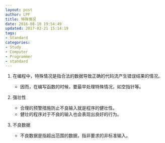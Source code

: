 ```yaml
---
layout: post
author: LPF
title: 特殊情况
date: 2016-08-10 19:54:49
updated: 2017-02-21 15:14:19
tags:
- Standard
categories:
- Study
- Computer
- Programmer
- standard
---
```


1. 在编程中，特殊情况是指合法的数据导致正确的代码流产生错误结果的情况。
    - 因而，在编写函数的时候，要最早处理特殊情况，如空指针等。
 
2. 强壮性
    - 合理的预警措施防止不良输入就是程序的健壮性。
    - 健壮的程序对于不良的输入也会表现出良好的行为。
 
3. 不良数据
    - 不良数据是指超出范围的数据，指非要求的非标准输入。